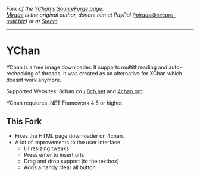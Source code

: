 *Fork of the [YChan's SourceForge page](https://sourceforge.net/projects/ychan/).     
[Mirage](https://sourceforge.net/u/themirage/profile/) is the original author, donate him at PayPal (mirage@secure-mail.biz) or at [Steam](http://steamcommunity.com/id/cptgrunge/wishlist).*

----

# YChan
YChan is a free image downloader. It supports multithreading and auto-rechecking of threads. It was created as an alternative for XChan which doesnt work anymore.

Supported Websites: 8chan.co / [8ch.net](http://8ch.net/) and [4chan.org](http://4chan.org/)

YChan requieres .NET Framework 4.5 or higher.

## This Fork
* Fixes the HTML page downloader on 4chan.    
* A lot of improvements to the user interface    
    * UI resizing tweaks
    * Press enter to insert urls
    * Drag and drop support (to the textbox)
    * Adds a handy clear all button
